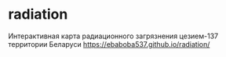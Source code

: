 # radiation
Интерактивная карта радиационного загрязнения цезием-137 территории Беларуси
https://ebaboba537.github.io/radiation/
